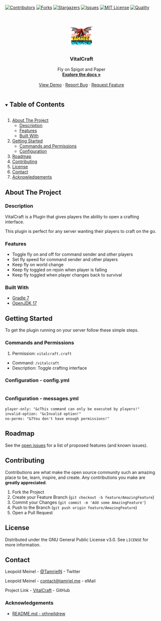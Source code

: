 <!-- PROJECT SHIELDS -->
[![Contributors][contributors-shield]][contributors-url]
[![Forks][forks-shield]][forks-url]
[![Stargazers][stars-shield]][stars-url]
[![Issues][issues-shield]][issues-url]
[![MIT License][license-shield]][license-url]
[![Quality][quality-shield]][quality-url]

<!-- PROJECT LOGO -->
<!--suppress ALL -->
<br />
<p align="center">
  <a href="https://github.com/TamrielNetwork/VitalCraft">
    <img src="images/logo.png" alt="Logo" width="80" height="80">
  </a>

<h3 align="center">VitalCraft</h3>

  <p align="center">
    Fly on Spigot and Paper
    <br />
    <a href="https://github.com/TamrielNetwork/VitalCraft"><strong>Explore the docs »</strong></a>
    <br />
    <br />
    <a href="https://github.com/TamrielNetwork/VitalCraft">View Demo</a>
    ·
    <a href="https://github.com/TamrielNetwork/VitalCraft/issues">Report Bug</a>
    ·
    <a href="https://github.com/TamrielNetwork/VitalCraft/issues">Request Feature</a>
  </p>

<!-- TABLE OF CONTENTS -->
<details open="open">
  <summary><h2 style="display: inline-block">Table of Contents</h2></summary>
  <ol>
    <li>
      <a href="#about-the-project">About The Project</a>
      <ul>
        <li><a href="#description">Description</a></li>
        <li><a href="#features">Features</a></li>
        <li><a href="#built-with">Built With</a></li>
      </ul>
    </li>
    <li>
      <a href="#getting-started">Getting Started</a>
      <ul>
        <li><a href="#commands-and-permissions">Commands and Permissions</a></li>
        <li><a href="#configuration">Configuration</a></li>
      </ul>
    </li>
    <li><a href="#roadmap">Roadmap</a></li>
    <li><a href="#contributing">Contributing</a></li>
    <li><a href="#license">License</a></li>
    <li><a href="#contact">Contact</a></li>
    <li><a href="#acknowledgements">Acknowledgements</a></li>
  </ol>
</details>

<!-- ABOUT THE PROJECT -->

## About The Project

### Description

VitalCraft is a Plugin that gives players the ability to open a crafting interface.

This plugin is perfect for any server wanting their players to craft on the go.

### Features

* Toggle fly on and off for command sender and other players
* Set fly speed for command sender and other players
* Keep fly on world change
* Keep fly toggled on rejoin when player is falling
* Keep fly toggled when player changes back to survival

### Built With

* [Gradle 7](https://docs.gradle.org/7.3.3/release-notes.html)
* [OpenJDK 17](https://openjdk.java.net/projects/jdk/17/)

<!-- GETTING STARTED -->

## Getting Started

To get the plugin running on your server follow these simple steps.

### Commands and Permissions

1. Permission: `vitalcraft.craft`

* Command: `/vitalcraft`
* Description: Toggle crafting interface

### Configuration - config.yml

```
```

### Configuration - messages.yml

```
player-only: "&cThis command can only be executed by players!"
invalid-option: "&cInvalid option!"
no-perms: "&7You don't have enough permissions!"
```

<!-- ROADMAP -->

## Roadmap

See the [open issues](https://github.com/TamrielNetwork/VitalCraft/issues) for a list of proposed features (and known
issues).

<!-- CONTRIBUTING -->

## Contributing

Contributions are what make the open source community such an amazing place to be, learn, inspire, and create. Any
contributions you make are **greatly appreciated**.

1. Fork the Project
2. Create your Feature Branch (`git checkout -b feature/AmazingFeature`)
3. Commit your Changes (`git commit -m 'Add some AmazingFeature'`)
4. Push to the Branch (`git push origin feature/AmazingFeature`)
5. Open a Pull Request

<!-- LICENSE -->

## License

Distributed under the GNU General Public License v3.0. See `LICENSE` for more information.

<!-- CONTACT -->

## Contact

Leopold Meinel - [@TamrielN](https://twitter.com/TamrielN) - Twitter

Leopold Meinel - [contact@tamriel.me](mailto:contact@tamriel.me) - eMail

Project Link - [VitalCraft](https://github.com/TamrielNetwork/VitalCraft) - GitHub

<!-- ACKNOWLEDGEMENTS -->

### Acknowledgements

* [README.md - othneildrew](https://github.com/othneildrew/Best-README-Template)

<!-- MARKDOWN LINKS & IMAGES -->

[contributors-shield]: https://img.shields.io/github/contributors-anon/TamrielNetwork/VitalCraft?style=for-the-badge

[contributors-url]: https://github.com/TamrielNetwork/VitalCraft/graphs/contributors

[forks-shield]: https://img.shields.io/github/forks/TamrielNetwork/VitalCraft?label=Forks&style=for-the-badge

[forks-url]: https://github.com/TamrielNetwork/VitalCraft/network/members

[stars-shield]: https://img.shields.io/github/stars/TamrielNetwork/VitalCraft?style=for-the-badge

[stars-url]: https://github.com/TamrielNetwork/VitalCraft/stargazers

[issues-shield]: https://img.shields.io/github/issues/TamrielNetwork/VitalCraft?style=for-the-badge

[issues-url]: https://github.com/TamrielNetwork/VitalCraft/issues

[license-shield]: https://img.shields.io/github/license/TamrielNetwork/VitalCraft?style=for-the-badge

[license-url]: https://github.com/TamrielNetwork/VitalCraft/blob/main/LICENSE

[quality-shield]: https://img.shields.io/codefactor/grade/github/TamrielNetwork/VitalCraft?style=for-the-badge

[quality-url]: https://www.codefactor.io/repository/github/TamrielNetwork/VitalCraft
